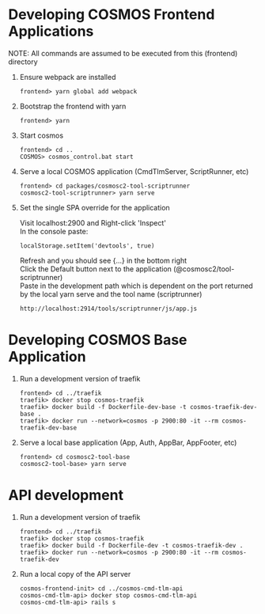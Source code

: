 # Developing COSMOS Frontend Applications

NOTE: All commands are assumed to be executed from this (frontend) directory

1.  Ensure webpack are installed <!--- TODO: make this not require a global add. Should be in devDependencies, and just run `yarn` -->

        frontend> yarn global add webpack

1.  Bootstrap the frontend with yarn

        frontend> yarn

1.  Start cosmos

        frontend> cd ..
        COSMOS> cosmos_control.bat start

1.  Serve a local COSMOS application (CmdTlmServer, ScriptRunner, etc)

        frontend> cd packages/cosmosc2-tool-scriptrunner
        cosmosc2-tool-scriptrunner> yarn serve

1.  Set the single SPA override for the application

    Visit localhost:2900 and Right-click 'Inspect'<br>
    In the console paste:

        localStorage.setItem('devtools', true)

    Refresh and you should see {...} in the bottom right<br>
    Click the Default button next to the application (@cosmosc2/tool-scriptrunner)<br>
    Paste in the development path which is dependent on the port returned by the local yarn serve and the tool name (scriptrunner)

        http://localhost:2914/tools/scriptrunner/js/app.js

# Developing COSMOS Base Application

1.  Run a development version of traefik

        frontend> cd ../traefik
        traefik> docker stop cosmos-traefik
        traefik> docker build -f Dockerfile-dev-base -t cosmos-traefik-dev-base .
        traefik> docker run --network=cosmos -p 2900:80 -it --rm cosmos-traefik-dev-base

1.  Serve a local base application (App, Auth, AppBar, AppFooter, etc)

        frontend> cd cosmosc2-tool-base
        cosmosc2-tool-base> yarn serve

# API development

1.  Run a development version of traefik

        frontend> cd ../traefik
        traefik> docker stop cosmos-traefik
        traefik> docker build -f Dockerfile-dev -t cosmos-traefik-dev .
        traefik> docker run --network=cosmos -p 2900:80 -it --rm cosmos-traefik-dev

1.  Run a local copy of the API server

        cosmos-frontend-init> cd ../cosmos-cmd-tlm-api
        cosmos-cmd-tlm-api> docker stop cosmos-cmd-tlm-api
        cosmos-cmd-tlm-api> rails s
